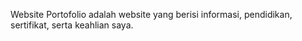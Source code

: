 Website Portofolio adalah website yang berisi informasi, pendidikan, sertifikat, serta keahlian saya.
